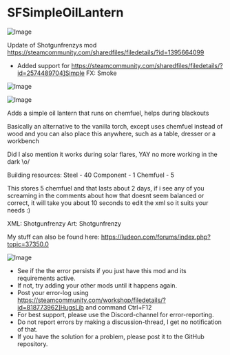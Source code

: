 # SFSimpleOilLantern

![Image](https://i.imgur.com/buuPQel.png)

Update of Shotgunfrenzys mod
https://steamcommunity.com/sharedfiles/filedetails/?id=1395664099

- Added support for https://steamcommunity.com/sharedfiles/filedetails/?id=2574489704]Simple FX: Smoke

![Image](https://i.imgur.com/pufA0kM.png)

	
![Image](https://i.imgur.com/Z4GOv8H.png)

Adds a simple oil lantern that runs on chemfuel, helps during blackouts

Basically an alternative to the vanilla torch, except uses chemfuel instead of wood and you can also place this anywhere, such as a table, dresser or a workbench

Did I also mention it works during solar flares, YAY no more working in the dark \o/

Building resources:
Steel - 40
Component - 1
Chemfuel - 5

This stores 5 chemfuel and that lasts about 2 days, if i see any of you screaming in the comments about how that doesnt seem balanced or correct, it will take you about 10 seconds to edit the xml so it suits your needs :)

XML: Shotgunfrenzy
Art: Shotgunfrenzy

My stuff can also be found here: https://ludeon.com/forums/index.php?topic=37350.0

![Image](https://i.imgur.com/PwoNOj4.png)



-  See if the the error persists if you just have this mod and its requirements active.
-  If not, try adding your other mods until it happens again.
-  Post your error-log using https://steamcommunity.com/workshop/filedetails/?id=818773962]HugsLib and command Ctrl+F12
-  For best support, please use the Discord-channel for error-reporting.
-  Do not report errors by making a discussion-thread, I get no notification of that.
-  If you have the solution for a problem, please post it to the GitHub repository.





